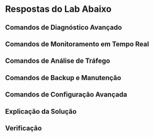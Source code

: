 # Respostas do Lab Abaixo

## Comandos de Diagnóstico Avançado

## Comandos de Monitoramento em Tempo Real

## Comandos de Análise de Tráfego

## Comandos de Backup e Manutenção

## Comandos de Configuração Avançada

## Explicação da Solução

## Verificação

